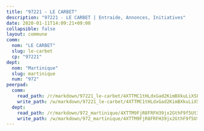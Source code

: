 ```yaml
---
title: "97221 - LE CARBET"
description: "97221 - LE CARBET | Entraide, Annonces, Initiatives"
date: 2020-01-11T14:09:21+09:00
collapsible: false
layout: commune
comm:
  nom: "LE CARBET"
  slug: le-carbet
  cp: "97221"
dept:
  nom: "Martinique"
  slug: martinique
  num: "972"
peerpad:
  comm:
    read_path: /r/markdown/97221_le-carbet/4XTTMC1tHLdxGad2KimBXkuLiXSFdDcRNhmAxa2zacQzhUPvS
    write_path: /w/markdown/97221_le-carbet/4XTTMC1tHLdxGad2KimBXkuLiXSFdDcRNhmAxa2zacQzhUPvS-K3TgUB5rnSXavimzuQT583DGh7ZBEbKcn714zNhFmHftmdHR3Jmj9hnwg6YuEv9351aAmRRgZyvVXbHoNWJwyscfWAx9udMv2jK3ypSxAmcwSyomUNuSbVpPqG8PAJ7iYnyTauc6
  dept:
    read_path: /r/markdown/972_martinique/4XTTM9FjR8FRFH39jx2GthF9f5Ut3jiyTsdjpE2SrJvqmXdjo
    write_path: /w/markdown/972_martinique/4XTTM9FjR8FRFH39jx2GthF9f5Ut3jiyTsdjpE2SrJvqmXdjo-K3TgUeaxrptm9NswN2JSgXE3aKS9HKQgEZZxfKsdUeDs9w3MK5eeUTz8x8PBEEF3j1uCcfT9q4aM46ZnJH1PtFEse18Xf51n2ioUCkkCxop5a751j1HQ3bKXvk9CsEq3Wcvzm9gm
---
```


